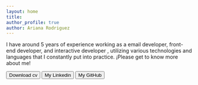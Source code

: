 ```yaml
---
layout: home
title:
author_profile: true
author: Ariana Rodriguez
---
```



I have around 5 years of experience working as a email developer, front-end developer, and interactive developer , utilizing various technologies and languages that I constantly put into practice.
¡Please get to know more about me!
<!-- [**My Work**](/mywork) or [**My Writing**](/mywriting)  -->

<div class="container_btns">
    <button>Download cv</button>
    <button>My Linkedin</button>
    <button>My GitHub</button>
</div>